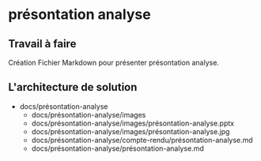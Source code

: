 # présontation analyse
## Travail à faire 
Création Fichier Markdown pour présenter présontation analyse.

## L'architecture de solution 
- docs/présontation-analyse
  - docs/présontation-analyse/images
  - docs/présontation-analyse/images/présontation-analyse.pptx
  - docs/présontation-analyse/images/présontation-analyse.jpg
  - docs/présontation-analyse/compte-rendu/présontation-analyse.md
  - docs/présontation-analyse/présontation-analyse.md